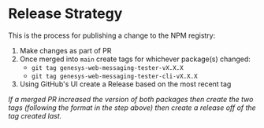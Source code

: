 # Release Strategy

This is the process for publishing a change to the NPM registry:

1. Make changes as part of PR
2. Once merged into `main` create tags for whichever package(s) changed:
   * `git tag genesys-web-messaging-tester-vX.X.X`
   * `git tag genesys-web-messaging-tester-cli-vX.X.X`
3. Using GitHub's UI create a Release based on the most recent tag

_If a merged PR increased the version of both packages then create the two tags
(following the format in the step above) then create a release off of the
tag created last._
